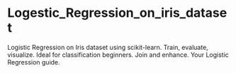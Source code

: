# Logestic_Regression_on_iris_dataset
Logistic Regression on Iris dataset using scikit-learn. Train, evaluate, visualize. Ideal for classification beginners. Join and enhance. Your Logistic Regression guide.
